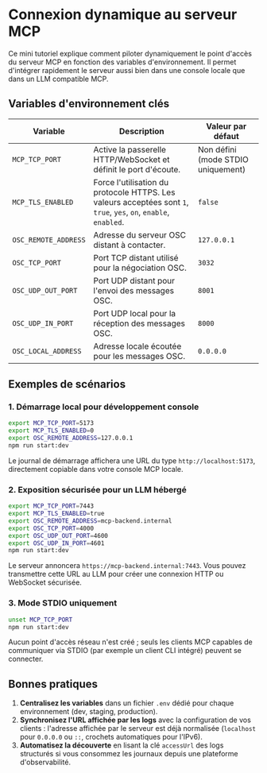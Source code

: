 # Connexion dynamique au serveur MCP

Ce mini tutoriel explique comment piloter dynamiquement le point d'accès du serveur MCP en fonction des variables d'environnement. Il permet d'intégrer rapidement le serveur aussi bien dans une console locale que dans un LLM compatible MCP.

## Variables d'environnement clés

| Variable | Description | Valeur par défaut |
| --- | --- | --- |
| `MCP_TCP_PORT` | Active la passerelle HTTP/WebSocket et définit le port d'écoute. | Non défini (mode STDIO uniquement) |
| `MCP_TLS_ENABLED` | Force l'utilisation du protocole HTTPS. Les valeurs acceptées sont `1`, `true`, `yes`, `on`, `enable`, `enabled`. | `false` |
| `OSC_REMOTE_ADDRESS` | Adresse du serveur OSC distant à contacter. | `127.0.0.1` |
| `OSC_TCP_PORT` | Port TCP distant utilisé pour la négociation OSC. | `3032` |
| `OSC_UDP_OUT_PORT` | Port UDP distant pour l'envoi des messages OSC. | `8001` |
| `OSC_UDP_IN_PORT` | Port UDP local pour la réception des messages OSC. | `8000` |
| `OSC_LOCAL_ADDRESS` | Adresse locale écoutée pour les messages OSC. | `0.0.0.0` |

## Exemples de scénarios

### 1. Démarrage local pour développement console

```bash
export MCP_TCP_PORT=5173
export MCP_TLS_ENABLED=0
export OSC_REMOTE_ADDRESS=127.0.0.1
npm run start:dev
```

Le journal de démarrage affichera une URL du type `http://localhost:5173`, directement copiable dans votre console MCP locale.

### 2. Exposition sécurisée pour un LLM hébergé

```bash
export MCP_TCP_PORT=7443
export MCP_TLS_ENABLED=true
export OSC_REMOTE_ADDRESS=mcp-backend.internal
export OSC_TCP_PORT=4000
export OSC_UDP_OUT_PORT=4600
export OSC_UDP_IN_PORT=4601
npm run start:dev
```

Le serveur annoncera `https://mcp-backend.internal:7443`. Vous pouvez transmettre cette URL au LLM pour créer une connexion HTTP ou WebSocket sécurisée.

### 3. Mode STDIO uniquement

```bash
unset MCP_TCP_PORT
npm run start:dev
```

Aucun point d'accès réseau n'est créé ; seuls les clients MCP capables de communiquer via STDIO (par exemple un client CLI intégré) peuvent se connecter.

## Bonnes pratiques

1. **Centralisez les variables** dans un fichier `.env` dédié pour chaque environnement (dev, staging, production).
2. **Synchronisez l'URL affichée par les logs** avec la configuration de vos clients : l'adresse affichée par le serveur est déjà normalisée (`localhost` pour `0.0.0.0` ou `::`, crochets automatiques pour l'IPv6).
3. **Automatisez la découverte** en lisant la clé `accessUrl` des logs structurés si vous consommez les journaux depuis une plateforme d'observabilité.
